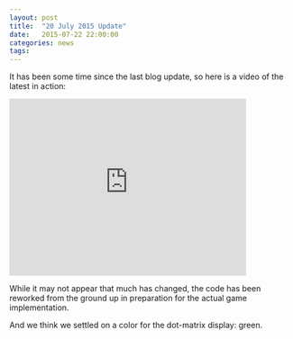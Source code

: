```yaml
---
layout: post
title:  "20 July 2015 Update"
date:   2015-07-22 22:00:00
categories: news
tags:
---
```


It has been some time since the last blog update, so here is a video of the
latest in action:

<iframe width="420" height="315" src="https://www.youtube.com/embed/sXrMR3jrUIM" frameborder="0" allowfullscreen></iframe>

While it may not appear that much has changed, the code has been reworked
from the ground up in preparation for the actual game implementation.

And we think we settled on a color for the dot-matrix display: green.

